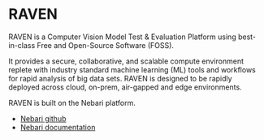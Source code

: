 # RAVEN

RAVEN is a Computer Vision Model Test & Evaluation Platform using best-in-class Free and Open-Source Software (FOSS). 

It provides a secure, collaborative, and scalable compute environment replete with industry standard machine learning (ML) tools and workflows for rapid analysis of big data sets. RAVEN is designed to be rapidly deployed across cloud, on-prem, air-gapped and edge environments. 

RAVEN is built on the Nebari platform.

- [Nebari github](https://github.com/nebari-dev)
- [Nebari documentation](https://www.nebari.dev/) 
